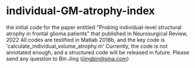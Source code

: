 # individual-GM-atrophy-index
the initial code for the paper entitled "Probing individual-level structural atrophy in frontal glioma patients" that published in Neurosurgical Review, 2022
All codes are testified in Matlab 2018b, and the key code is 'calculate_individual_volume_atrophy.m'
Currently, the code is not annotated enough, and a structured code will be released in future.
Please send any question to Bin Jing (jiingbin@sina.com)
